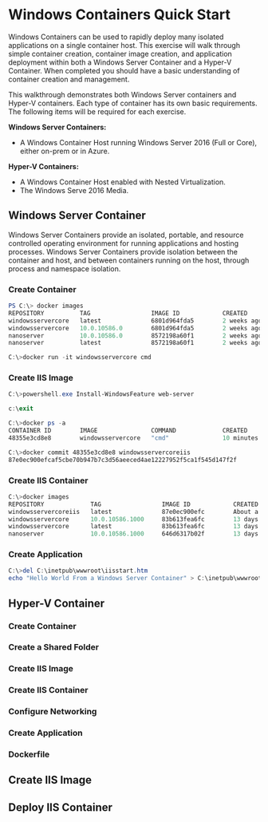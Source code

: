 # Windows Containers Quick Start

Windows Containers can be used to rapidly deploy many isolated applications on a single container host. This exercise will walk through simple container creation, container image creation, and application deployment within both a Windows Server Container and a Hyper-V Container. When completed you should have a basic understanding of container creation and management.

This walkthrough demonstrates both Windows Server containers and Hyper-V containers. Each type of container has its own basic requirements. The following items will be required for each exercise.

**Windows Server Containers:**

- A Windows Container Host running Windows Server 2016 (Full or Core), either on-prem or in Azure.

**Hyper-V Containers:**

- A Windows Container Host enabled with Nested Virtualization.
- The Windows Serve 2016 Media.

## Windows Server Container

Windows Server Containers provide an isolated, portable, and resource controlled operating environment for running applications and hosting processes. Windows Server Containers provide isolation between the container and host, and between containers running on the host, through process and namespace isolation.

### Create Container <!--1-->

```powershell
PS C:\> docker images
REPOSITORY          TAG                 IMAGE ID            CREATED             VIRTUAL SIZE
windowsservercore   latest              6801d964fda5        2 weeks ago         0 B
windowsservercore   10.0.10586.0        6801d964fda5        2 weeks ago         0 B
nanoserver          10.0.10586.0        8572198a60f1        2 weeks ago         0 B
nanoserver          latest              8572198a60f1        2 weeks ago         0 B
```

```powershell
C:\>docker run -it windowsservercore cmd
```

### Create IIS Image <!--1-->

```powershell
C:\>powershell.exe Install-WindowsFeature web-server
```

```powershell
c:\exit
```

```powershell
C:\>docker ps -a
CONTAINER ID        IMAGE               COMMAND             CREATED             STATUS                     PORTS               NAMES
48355e3cd8e8        windowsservercore   "cmd"               10 minutes ago      Exited (0) 3 minutes ago                       awesome_mirzakhani
```

```powershell
C:\>docker commit 48355e3cd8e8 windowsservercoreiis
87e0ec900efcaf5cbe70b947b7c3d56aeeced4ae12227952f5ca1f545d147f2f
```

### Create IIS Container <!--1-->

```powershell
C:\>docker images
REPOSITORY             TAG                 IMAGE ID            CREATED              VIRTUAL SIZE
windowsservercoreiis   latest              87e0ec900efc        About a minute ago   176.3 MB
windowsservercore      10.0.10586.1000     83b613fea6fc        13 days ago          0 B
windowsservercore      latest              83b613fea6fc        13 days ago          0 B
nanoserver             10.0.10586.1000     646d6317b02f        13 days ago          0 B
```

### Create Application <!--1-->

```powershell
C:\>del C:\inetpub\wwwroot\iisstart.htm
echo "Hello World From a Windows Server Container" > C:\inetpub\wwwroot\index.html
```

## Hyper-V Container

### Create Container <!--2-->
### Create a Shared Folder
### Create IIS Image <!--2-->
### Create IIS Container <!--2-->
### Configure Networking <!--2-->
### Create Application <!--2-->

### Dockerfile

## Create IIS Image
## Deploy IIS Container

